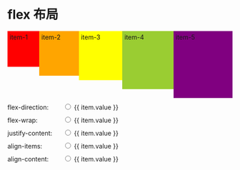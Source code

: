 # flex 布局

<div class="flex-box" :style="{ flexDirection: flexDirection,flexWrap:flexWrap,justifyContent:justifyContent,alignItems:alignItems,alignContent:alignContent}">
<div class="item-1">item-1</div>
<div class="item-2">item-2</div>
<div class="item-3">item-3</div>
<div class="item-4">item-4</div>
<div class="item-5">item-5</div>
</div>

<div class="label-bottom">
    <label class="label-title">flex-direction: </label>
    <label v-for="item in directAtr" :key="index">
        <input type="radio" v-model="flexDirection" :value="item.value"> {{ item.value }}
    </label>
</div>

<div class="label-bottom">
    <label class="label-title">flex-wrap: </label>
    <label v-for="item in wrapAtr" :key="index">
        <input type="radio" v-model="flexWrap" :value="item.value"> {{ item.value }}
    </label>
</div>

<div class="label-bottom">
    <label class="label-title">justify-content: </label>
    <label v-for="item in justifyAtr" :key="index">
        <input type="radio" v-model="justifyContent" :value="item.value"> {{ item.value }}
    </label>
</div>

<div class="label-bottom">
    <label class="label-title">align-items: </label>
    <label v-for="item in alignItemsAtr" :key="index">
        <input type="radio" v-model="alignItems" :value="item.value"> {{ item.value }}
    </label>
</div>

<div class="label-bottom">
    <label class="label-title">align-content: </label>
    <label v-for="item in alignContentAtr" :key="index">
        <input type="radio" v-model="alignContent" :value="item.value"> {{ item.value }}
    </label>
</div>

<script setup>
import { ref } from "vue";

const flexDirection = ref("row")
const flexWrap = ref("nowrap")
const justifyContent = ref("flex-start")
const alignItems = ref("flex-start")
const alignContent = ref("flex-start")

// align-content:
const directAtr = ref([
    { value: "row" },
    { value: "row-reverse" },
    { value: "column" },
    { value: "column-reverse" },
])

const wrapAtr = ref([
    { value: "nowrap" },
    { value: "wrap" },
    { value: "wrap-reverse" },
])

const justifyAtr = ref([
    { value: "flex-start" },
    { value: "flex-end" },
    { value: "center" },
    { value: "space-between" },
    { value: "space-around" },
])


const alignItemsAtr = ref([
    { value: "flex-start" },
    { value: "flex-end" },
    { value: "center" },
    { value: "baseline" },
    { value: "stretch" },
])


const alignContentAtr = ref([
    { value: "flex-start" },
    { value: "flex-end" },
    { value: "center" },
    { value: "space-between" },
    { value: "space-around" },
])


</script>

<style scoped>
.flex-box {
    display: flex;
}

.item-1 {
    padding: 5px;
    background: red;
    height:70px;
    width:70px;
}

.item-2 {
    padding: 5px;
    background: orange;
    height:90px;
    width:90px;
}

.item-3 {
    padding: 5px;
    background: yellow;
    height:100px;
    width:100px;
}

.item-4 {
    padding: 5px;
    background: yellowgreen;
    height:120px;
    width:120px;
}

.item-5 {
    padding: 5px;
    background: purple;
    height:140px;
    width:140px;
}

.label-title{
    display:inline-block;
    width:120px;
}

.label-bottom{
  margin-top:10px
}
</style>
